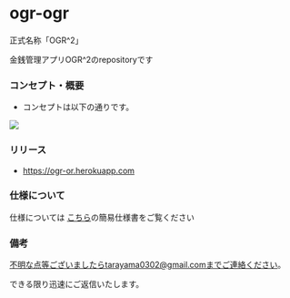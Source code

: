 # ogr-ogr　
正式名称「OGR^2」


金銭管理アプリOGR^2のrepositoryです

### コンセプト・概要
- コンセプトは以下の通りです。
<img src="https://github.com/tarayama/pictures/blob/main/OGR%5E2_concept_image.jpg">

### リリース
- https://ogr-or.herokuapp.com

### 仕様について
仕様については
<a href="https://github.com/tarayama/ogr-ogr/blob/main/簡易仕様書.md">こちら</a>の簡易仕様書をご覧ください



### 備考
不明な点等ございましたらtarayama0302@gmail.comまでご連絡ください。


できる限り迅速にご返信いたします。
